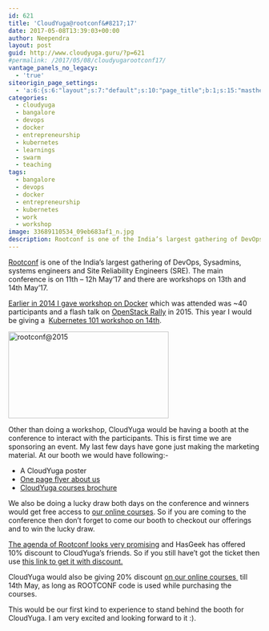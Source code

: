 ```yaml
---
id: 621
title: 'CloudYuga@rootconf&#8217;17'
date: 2017-05-08T13:39:03+00:00
author: Neependra
layout: post
guid: http://www.cloudyuga.guru/?p=621
#permalink: /2017/05/08/cloudyugarootconf17/
vantage_panels_no_legacy:
  - 'true'
siteorigin_page_settings:
  - 'a:6:{s:6:"layout";s:7:"default";s:10:"page_title";b:1;s:15:"masthead_margin";b:1;s:13:"footer_margin";b:1;s:13:"hide_masthead";b:0;s:19:"hide_footer_widgets";b:0;}'
categories:
  - cloudyuga
  - bangalore
  - devops
  - docker
  - entrepreneurship
  - kubernetes
  - learnings
  - swarm
  - teaching
tags:
  - bangalore
  - devops
  - docker
  - entrepreneurship
  - kubernetes
  - work
  - workshop
image: 33689110534_09eb683af1_n.jpg
description: Rootconf is one of the India’s largest gathering of DevOps, Sysadmins, systems engineers and Site Reliability Engineers (SRE). The main conference is on 11th &#8211; 12h May&#8217;17 and there are workshops on 13th and 14th May&#8217;17.
---
```

[Rootconf](https://rootconf.in/2017/) is one of the India’s largest gathering of DevOps, Sysadmins, systems engineers and Site Reliability Engineers (SRE). The main conference is on 11th &#8211; 12h May&#8217;17 and there are workshops on 13th and 14th May&#8217;17.

[Earlier in 2014 I gave workshop on Docker](http://neependra.net/docker/rootconfWorkshop.html) which was attended was ~40 participants and a flash talk on [OpenStack Rally](https://wiki.openstack.org/wiki/Rally) in 2015. This year I would be giving a  [Kubernetes 101 workshop on 14th](https://rootconf.in/2017/kubernetes-workshop).
  
[<img class="aligncenter" src="https://c1.staticflickr.com/5/4183/33689110534_09eb683af1_n.jpg" alt="rootconf@2015" width="320" height="173" />](https://www.flickr.com/photos/neependra/33689110534/in/dateposted-public/ "rootconf@2015")
  
Other than doing a workshop, CloudYuga would be having a booth at the conference to interact with the participants. This is first time we are sponsoring an event. My last few days have gone just making the marketing material. At our booth we would have following:-

  * A CloudYuga poster
  * [One page flyer about us](http://www.cloudyuga.guru/?p=621)
  * [CloudYuga courses brochure](https://drive.google.com/file/d/0B1roRn8kg1SQNzRReUxMd3lFWVE/view?usp=sharing)

We also be doing a lucky draw both days on the conference and winners would get free access to [our online courses](http://school.cloudyuga.guru). So if you are coming to the conference then don&#8217;t forget to come our booth to checkout our offerings and to win the lucky draw.

[The agenda of Rootconf looks very promising](https://rootconf.talkfunnel.com/2017/schedule) and HasGeek has offered 10% discount to CloudYuga&#8217;s friends. So if you still have&#8217;t got the ticket then use [this link to get it with discount.](http://hsgk.in/2qI1Ta9)

CloudYuga would also be giving 20% discount [on our online courses ](http://school.cloudyuga.guru) till 14th May, as long as ROOTCONF code is used while purchasing the courses.

This would be our first kind to experience to stand behind the booth for CloudYuga. I am very excited and looking forward to it :).

&nbsp;
